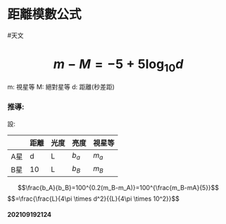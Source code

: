 # 距離模數公式
#天文 
# $$m-M=-5+5\log _{10}d$$
m: 視星等
M: 絕對星等
d: 距離(秒差距)
### 推導:
設:

| | 距離 | 光度 | 亮度 | 視星等 |
|---|---|---|---|---|
| A星 | d | L | $b_a$ | $m_a$ |
| B星 | 10 | L | $b_B$ | $m_B$ |
$$\frac{b_A}{b_B}=100^{0.2(m_B-m_A)}=100^{\frac{m_B-mA}{5}}$$
$$=\frac{\frac{L}{4\pi \times d^2}{{L}{4\pi \times 10^2}}$$
#### 202109192124